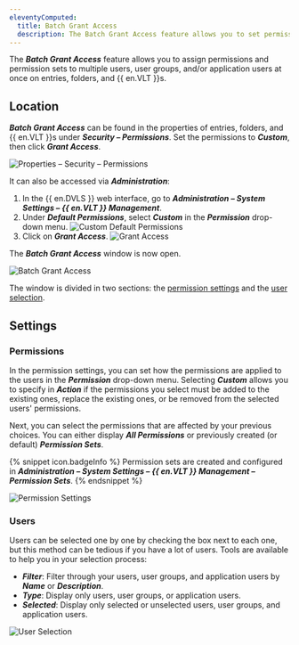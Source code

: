```yaml
---
eleventyComputed:
  title: Batch Grant Access
  description: The Batch Grant Access feature allows you to set permissions and permission sets to multiple users, user groups, and/or application users at once on entries, folders, and {{ en.VLT }}s.
---
```

The ***Batch Grant Access*** feature allows you to assign permissions and permission sets to multiple users, user groups, and/or application users at once on entries, folders, and {{ en.VLT }}s.

## Location

***Batch Grant Access*** can be found in the properties of entries, folders, and {{ en.VLT }}s under ***Security – Permissions***. Set the permissions to ***Custom***, then click ***Grant Access***.

![Properties – Security – Permissions](https://webdevolutions.azureedge.net/docs/en/server/ServerOp2075.png)

It can also be accessed via ***Administration***:
1. In the {{ en.DVLS }} web interface, go to ***Administration – System Settings – {{ en.VLT }} Management***.
1. Under ***Default Permissions***, select ***Custom*** in the ***Permission*** drop-down menu.
![Custom Default Permissions](https://webdevolutions.azureedge.net/docs/en/server/ServerOp2071.png)
1. Click on ***Grant Access***.
![Grant Access](https://webdevolutions.azureedge.net/docs/en/server/ServerOp2072.png)

The ***Batch Grant Access*** window is now open.

![Batch Grant Access](https://webdevolutions.azureedge.net/docs/en/server/ServerOp2070.png)

The window is divided in two sections: the <a href="#permissions">permission settings</a> and the <a href="#users">user selection</a>.

## Settings

### Permissions

In the permission settings, you can set how the permissions are applied to the users in the ***Permission*** drop-down menu. Selecting ***Custom*** allows you to specify in ***Action*** if the permissions you select must be added to the existing ones, replace the existing ones, or be removed from the selected users' permissions.

Next, you can select the permissions that are affected by your previous choices. You can either display ***All Permissions*** or previously created (or default) ***Permission Sets***.

{% snippet icon.badgeInfo %} 
Permission sets are created and configured in ***Administration – System Settings – {{ en.VLT }} Management – Permission Sets***.
{% endsnippet %}

![Permission Settings](https://webdevolutions.azureedge.net/docs/en/server/ServerOp2073.png)

### Users

Users can be selected one by one by checking the box next to each one, but this method can be tedious if you have a lot of users. Tools are available to help you in your selection process:
* ***Filter***: Filter through your users, user groups, and application users by ***Name*** or ***Description***.
* ***Type***: Display only users, user groups, or application users.
* ***Selected***: Display only selected or unselected users, user groups, and application users.

![User Selection](https://webdevolutions.azureedge.net/docs/en/server/ServerOp2074.png)
